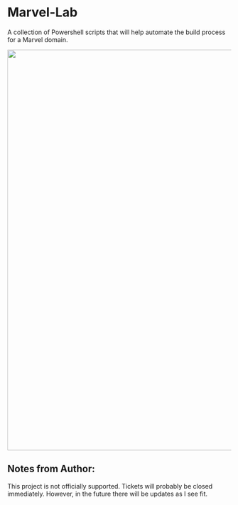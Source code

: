 # Marvel-Lab
A collection of Powershell scripts that will help automate the build process for a Marvel domain. 

<img src="https://thumbs.gfycat.com/KlutzyIdealisticCanine-size_restricted.gif" width=900 />



## Notes from Author: 
This project is not officially supported. Tickets will probably be closed immediately. However, in the future there will be updates as I see fit. 
